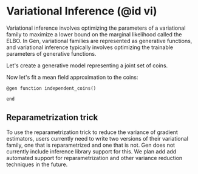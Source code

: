 # Variational Inference (@id vi)

Variational inference involves optimizing the parameters of a variational family to maximize a lower bound on the marginal likelihood called the ELBO.
In Gen, variational families are represented as generative functions, and variational inference typically involves optimizing the trainable parameters of generative functions.

Let's create a generative model representing a joint set of coins.

Now let's fit a mean field approximation to the coins:

```@example vi_tutorial
@gen function independent_coins()

end
```

## Reparametrization trick

To use the reparametrization trick to reduce the variance of gradient estimators, users currently need to write two versions of their variational family, one that is reparametrized and one that is not.
Gen does not currently include inference library support for this.
We plan add add automated support for reparametrization and other variance reduction techniques in the future.